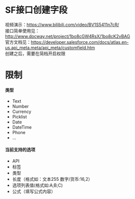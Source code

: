 # SF接口创建字段
视频演示：https://www.bilibili.com/video/BV1S5411n7cR/  
接口简单使用见：http://www.docway.net/project/1bo8cGW4RsX/1bo8cK2vBAG  
官方文档见：https://developer.salesforce.com/docs/atlas.en-us.api_meta.meta/api_meta/customfield.htm  
创建之后，需要在简档开启权限
# 限制
#### 类型
* Text
* Number
* Currency
* Picklist
* Date 
* DateTime
* Phone
* ...  
#### 当前支持的选项
* API
* 标签
* 类型
* 长度（格式如：文本255 数字/货币:16,2）
* 选项列表值(格式如:A;B;C)
* 公式（填写公式内容）


